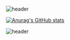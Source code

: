 <!--
**pariente1995/pariente1995** is a ✨ _special_ ✨ repository because its `README.md` (this file) appears on your GitHub profile.

Here are some ideas to get you started:

- 🔭 I’m currently working on ...
- 🌱 I’m currently learning ...
- 👯 I’m looking to collaborate on ...
- 🤔 I’m looking for help with ...
- 💬 Ask me about ...
- 📫 How to reach me: ...
- 😄 Pronouns: ...
- ⚡ Fun fact: ...
-->

![header](https://capsule-render.vercel.app/api?type=wave&color=ff9900&height=200&section=header&text=SeHyeok　Park☺️&fontSize=50&fontAlignY=25)

[![Anurag's GitHub stats](https://github-readme-stats.vercel.app/api?username=pariente1995&show_icons=true&theme=dark)](https://github.com/anuraghazra/github-readme-stats)

![header](https://capsule-render.vercel.app/api?type=wave&color=ff9900&height=200&section=footer&fontSize=60&)
